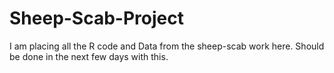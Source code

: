 # Sheep-Scab-Project

I am placing all the R code and Data from the sheep-scab work here. Should be done in the next few days with this.
